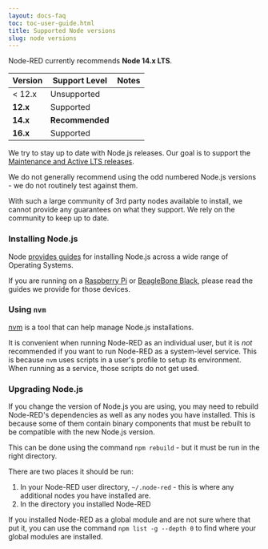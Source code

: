 ```yaml
---
layout: docs-faq
toc: toc-user-guide.html
title: Supported Node versions
slug: node versions
---
```


Node-RED currently recommends **Node 14.x LTS**.

Version    | Support Level   | Notes
-----------|-----------------|------
 < 12.x    | Unsupported     |
 **12.x**  | Supported       |  
 **14.x**  | **Recommended** |  
 **16.x**  | Supported       |  

We try to stay up to date with Node.js releases. Our goal is to support
the [Maintenance and Active LTS releases](https://nodejs.org/en/about/releases/).

We do not generally recommend using the odd numbered Node.js versions - we do not
routinely test against them.

With such a large community of 3rd party nodes available to install, we cannot
provide any guarantees on what they support. We rely on the community to keep
up to date.

### Installing Node.js

Node [provides guides](https://nodejs.org/en/download/package-manager/) for
installing Node.js across a wide range of Operating Systems.

If you are running on a [Raspberry Pi](../hardware/raspberrypi) or
[BeagleBone Black](../hardware/beagleboneblack), please read the guides
we provide for those devices.

### Using `nvm`

[nvm](https://github.com/nvm-sh/nvm/blob/master/README.md) is a tool that can
help manage Node.js installations.

It is convenient when running Node-RED as an individual user, but it is *not*
recommended if you want to run Node-RED as a system-level service. This is because
`nvm` uses scripts in a user's profile to setup its environment. When running
as a service, those scripts do not get used.

### Upgrading Node.js

If you change the version of Node.js you are using, you may need to rebuild
Node-RED's dependencies as well as any nodes you have installed. This is because
some of them contain binary components that must be rebuilt to be compatible with
the new Node.js version.

This can be done using the command `npm rebuild` - but it must be run in the right
directory.

There are two places it should be run:

1. In your Node-RED user directory, `~/.node-red` - this is where any additional
   nodes you have installed are.
2. In the directory you installed Node-RED

If you installed Node-RED as a global module and are not sure where that put it,
you can use the command `npm list -g --depth 0` to find where your global modules
are installed.
